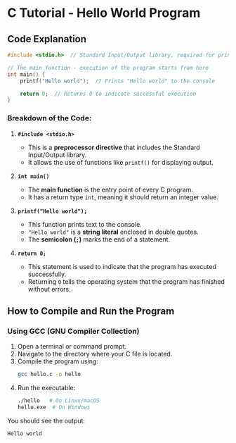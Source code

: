 # C Tutorial - Hello World Program



## Code Explanation

```c
#include <stdio.h>  // Standard Input/Output library, required for printf function

// The main function - execution of the program starts from here
int main() {
    printf("Hello world");  // Prints "Hello world" to the console

    return 0;  // Returns 0 to indicate successful execution
}
```

### Breakdown of the Code:

1. **`#include <stdio.h>`**
   - This is a **preprocessor directive** that includes the Standard Input/Output library.
   - It allows the use of functions like `printf()` for displaying output.

2. **`int main()`**
   - The **main function** is the entry point of every C program.
   - It has a return type `int`, meaning it should return an integer value.

3. **`printf("Hello world");`**
   - This function prints text to the console.
   - `"Hello world"` is a **string literal** enclosed in double quotes.
   - The **semicolon (`;`)** marks the end of a statement.

4. **`return 0;`**
   - This statement is used to indicate that the program has executed successfully.
   - Returning `0` tells the operating system that the program has finished without errors.

## How to Compile and Run the Program

### Using GCC (GNU Compiler Collection)

1. Open a terminal or command prompt.
2. Navigate to the directory where your C file is located.
3. Compile the program using:
   ```sh
   gcc hello.c -o hello
   ```
4. Run the executable:
   ```sh
   ./hello   # On Linux/macOS
   hello.exe  # On Windows
   ```

You should see the output:
```
Hello world
```



